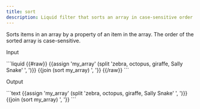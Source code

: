 ```yaml
---
title: sort
description: Liquid filter that sorts an array in case-sensitive order.
---
```

Sorts items in an array by a property of an item in the array. The order of the sorted array is case-sensitive.
<p class="code-label">Input</p>
```liquid
{{#raw}}
{{assign 'my_array' (split 'zebra, octopus, giraffe, Sally Snake' ', ')}}
{{join (sort my_array) ', '}}
{{/raw}}
```
<p class="code-label">Output</p>
```text
{{assign 'my_array' (split 'zebra, octopus, giraffe, Sally Snake' ', ')}}
{{join (sort my_array) ', '}}
```